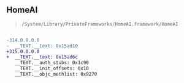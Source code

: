 ## HomeAI

> `/System/Library/PrivateFrameworks/HomeAI.framework/HomeAI`

```diff

-314.0.0.0.0
-  __TEXT.__text: 0x15ad10
+315.0.0.0.0
+  __TEXT.__text: 0x15ad6c
   __TEXT.__auth_stubs: 0x1c90
   __TEXT.__init_offsets: 0x10
   __TEXT.__objc_methlist: 0x9270

```
